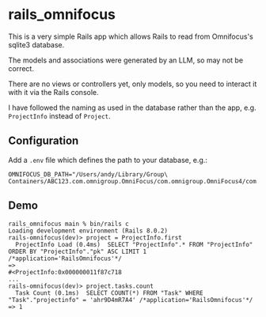 # rails_omnifocus

This is a very simple Rails app which allows Rails to read from Omnifocus's sqlite3 database.

The models and associations were generated by an LLM, so may not be correct.

There are no views or controllers yet, only models, so you need to interact it with it via the Rails console.

I have followed the naming as used in the database rather than the app, e.g. `ProjectInfo` instead of `Project`.

## Configuration

Add a `.env` file which defines the path to your database, e.g.:

```
OMNIFOCUS_DB_PATH="/Users/andy/Library/Group\ Containers/ABC123.com.omnigroup.OmniFocus/com.omnigroup.OmniFocus4/com.omnigroup.OmniFocusModel/OmniFocusDatabase.db"
```

## Demo

```
rails_omnifocus main % bin/rails c
Loading development environment (Rails 8.0.2)
rails-omnifocus(dev)> project = ProjectInfo.first
  ProjectInfo Load (0.4ms)  SELECT "ProjectInfo".* FROM "ProjectInfo" ORDER BY "ProjectInfo"."pk" ASC LIMIT 1 /*application='RailsOmnifocus'*/
=>
#<ProjectInfo:0x000000011f87c718
...
rails-omnifocus(dev)> project.tasks.count
  Task Count (0.1ms)  SELECT COUNT(*) FROM "Task" WHERE "Task"."projectinfo" = 'ahr9D4mR7A4' /*application='RailsOmnifocus'*/
=> 1
```
